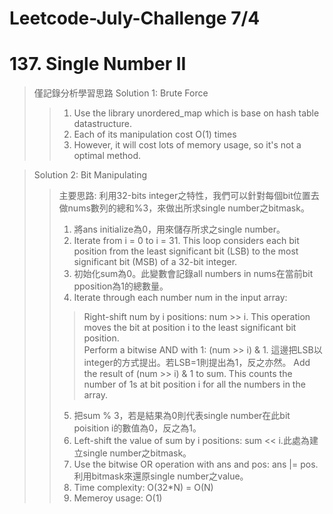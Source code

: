 # Leetcode-July-Challenge 7/4
# 137. Single Number II
> 僅記錄分析學習思路
> Solution 1: Brute Force
>> 1. Use the library unordered_map which is base on hash table datastructure.  
>> 2. Each of its manipulation cost O(1) times  
>> 3. However, it will cost lots of memory usage, so it's not a optimal method.  

> Solution 2: Bit Manipulating
>> 主要思路: 利用32-bits integer之特性，我們可以針對每個bit位置去做nums數列的總和%3，來做出所求single number之bitmask。  
>> 1. 將ans initialize為0，用來儲存所求之single number。  
>> 2. Iterate from i = 0 to i = 31. This loop considers each bit position from the least significant bit (LSB) to the most significant bit (MSB) of a 32-bit integer.  
>> 3. 初始化sum為0。此變數會記錄all numbers in nums在當前bit pposition為1的總數量。  
>> 4. Iterate through each number num in the input array:  
>>> Right-shift num by i positions: num >> i. This operation moves the bit at position i to the least significant bit position.  
>>> Perform a bitwise AND with 1: (num >> i) & 1. 這邊把LSB以integer的方式提出。若LSB=1則提出為1，反之亦然。
>>> Add the result of (num >> i) & 1 to sum. This counts the number of 1s at bit position i for all the numbers in the array.
>> 5. 把sum % 3，若是結果為0則代表single number在此bit poisition i的數值為0，反之為1。  
>> 6. Left-shift the value of sum by i positions: sum << i.此處為建立single number之bitmask。  
>> 7. Use the bitwise OR operation with ans and pos: ans |= pos. 利用bitmask來還原single number之value。
>> 8. Time complexity: O(32*N) = O(N)
>> 9. Memeroy usage: O(1)